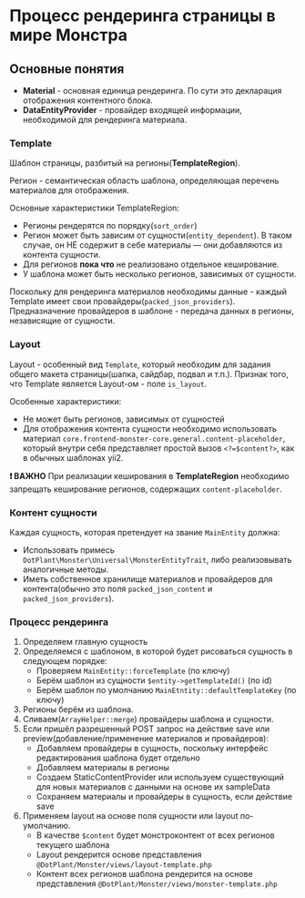 # Процесс рендеринга страницы в мире Монстра

## Основные понятия

- **Material** - основная единица рендеринга. По сути это декларация отображения контентного блока.
- **DataEntityProvider** - провайдер входящей информации, необходимой для рендеринга материала.

### Template

Шаблон страницы, разбитый на регионы(**TemplateRegion**).

Регион - семантическая область шаблона, определяющая перечень материалов для отображения.

Основные характеристики TemplateRegion:
- Регионы рендерятся по порядку(`sort_order`)
- Регион может быть зависим от сущности(`entity_dependent`). В таком случае, он НЕ содержит в себе материалы — они добавляются из контента сущности.
- Для регионов **пока что** не реализовано отдельное кеширование.
- У шаблона может быть несколько регионов, зависимых от сущности.

Поскольку для рендеринга материалов необходимы данные - каждый Template имеет свои провайдеры(`packed_json_providers`).
Предназначение провайдеров в шаблоне - передача данных в регионы, независящие от сущности.

### Layout

Layout - особенный вид `Template`, который необходим для задания общего макета страницы(шапка, сайдбар, подвал и т.п.).
Признак того, что Template является Layout-ом - поле `is_layout`.

Особенные характеристики:
- Не может быть регионов, зависимых от сущностей
- Для отображения контента сущности необходимо использовать материал `core.frontend-monster-core.general.content-placeholder`, который внутри себя представляет простой вызов `<?=$content?>`, как в обычных шаблонах yii2.

**:exclamation: ВАЖНО** При реализации кеширования в **TemplateRegion** необходимо запрещать кеширование регионов, содержащих `content-placeholder`.

### Контент сущности

Каждая сущность, которая претендует на звание `MainEntity` должна:
- Использовать примесь `DotPlant\Monster\Universal\MonsterEntityTrait`, либо реализовывать аналогичные методы.
- Иметь собственное хранилище материалов и провайдеров для контента(обычно это поля `packed_json_content` и `packed_json_providers`).

### Процесс рендеринга

1. Определяем главную сущность
2. Определяемся  с шаблоном, в которой будет рисоваться сущность в следующем порядке:
    - Проверяем `MainEntity::forceTemplate` (по ключу)
    - Берём шаблон из сущности `$entity->getTemplateId()` (по id)
    - Берём шаблон по умолчанию `MainEtntity::defaultTemplateKey` (по ключу)
3. Регионы берём из шаблона.
4. Сливаем(`ArrayHelper::merge`) провайдеры шаблона и сущности.
5. Если пришёл разрешенный POST запрос на действие save или preview(добавление/применение материалов и провайдеров):
    - Добавляем провайдеры в сущность, поскольку интерфейс редактирования шаблона будет отдельно
    - Добавляем материалы в регионы
    - Создаем StaticContentProvider или используем существующий для новых материалов с данными на основе их sampleData
    - Сохраняем материалы и провайдеры в сущность, если действие save
6. Применяем layout на основе поля сущности или layout по-умолчанию.
    - В качестве `$content` будет монстроконтент от всех регионов текущего шаблона
    - Layout рендерится основе представления `@DotPlant/Monster/views/layout-template.php`
    - Контент всех регионов шаблона рендерится на основе представления `@DotPlant/Monster/views/monster-template.php`